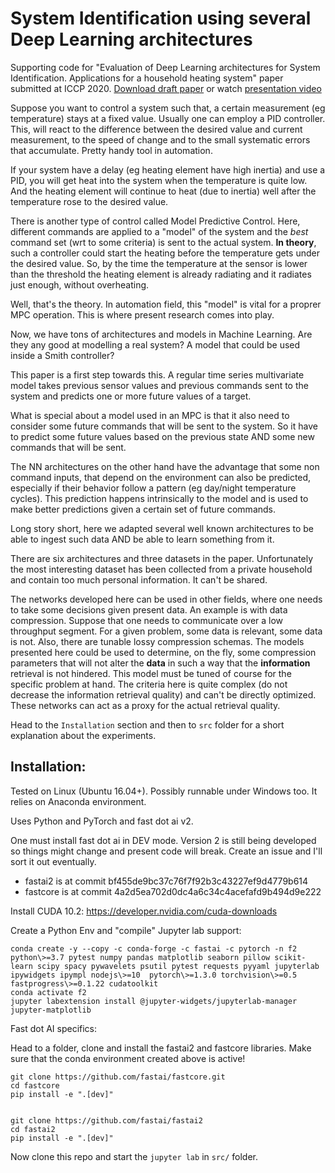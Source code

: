 # System Identification using several Deep Learning architectures


Supporting code for "Evaluation of Deep Learning architectures for System Identification. Applications for a household 
heating system" paper submitted at ICCP 2020. [Download draft paper](http://users.utcluj.ro/~visoft/publications.php?action=getpdf&artid=iccp_20) or watch [presentation video](https://youtu.be/sIxhJLVVqlk)

Suppose you want to control a system such that, a certain measurement (eg temperature) stays at a fixed value. Usually one can
employ a PID controller. This, will react to the difference between the desired value and current measurement, to the speed of
change and to the small systematic errors that accumulate. Pretty handy tool in automation.

If your system have a delay (eg heating element have high inertia) and use a PID, you will get heat into the system when the temperature is quite low.
And the heating element will continue to heat (due to inertia) well after the temperature rose to the desired value.

There is another type of control called Model Predictive Control. Here, different commands are applied to a "model" of the
system and the *best* command set (wrt to some criteria) is sent to the actual system. **In theory**, such a controller
could start the heating before the temperature gets under the desired value. So, by the time the temperature at the sensor
is lower than the threshold the heating element is already radiating and it radiates just enough, without overheating.


Well, that's the theory. In automation field, this "model" is vital for a proprer MPC operation. This is where present research
comes into play.

Now, we have tons of architectures and models in Machine Learning. Are they any good at modelling a real system? A model that 
could be used inside a Smith controller?

This paper is a first step towards this. A regular time series multivariate model takes previous sensor values and 
previous commands sent to the system and predicts one or more future values of a target.

What is special about a model used in an MPC is that it also need to consider some future commands that will be sent
to the system. So it have to predict some future values based on the previous state AND some new commands that will be sent.

The NN architectures on the other hand have the advantage that some non command inputs, that depend on the environment
can also be predicted, especially if their behavior follow a pattern (eg day/night temperature cycles). This prediction
happens intrinsically to the model and is used to make better predictions given a certain set of future commands. 

Long story short, here we adapted several well known architectures to be able to ingest such data AND be able to learn
something from it.

There are six architectures and three datasets in the paper. Unfortunately the most interesting dataset has been collected from a 
private household and contain too much personal information. It can't be shared.

The networks developed here can be used in other fields, where one needs to take some decisions given present
data. An example is with data compression. Suppose that one needs to communicate over a low throughput segment.
For a given problem, some data is relevant, some data is not. Also, there are tunable lossy compression schemas. The models
presented here could be used to determine, on the fly, some compression parameters that will not alter the **data** in such
a way that the **information** retrieval is not hindered. This model must be tuned of course for the specific problem 
at hand. The criteria here is quite complex (do not decrease the information retrieval quality) and can't be directly
optimized. These networks can act as a proxy for the actual retrieval quality.
 
Head to the ``Installation`` section and then to ``src`` folder for a short explanation about the experiments.
 

## Installation:

Tested on Linux (Ubuntu 16.04+). Possibly runnable under Windows too. It relies on Anaconda environment.

Uses Python and PyTorch and fast dot ai v2. 

One must install fast dot ai in DEV mode. Version 2 is still being developed so things might change and present code will break. 
Create an issue and I'll sort it out eventually.

 * fastai2 is at commit bf455de9bc37c76f7f92b3c43227ef9d4779b614
 * fastcore is at commit 4a2d5ea702d0dc4a6c34c4acefafd9b494d9e222

Install CUDA 10.2: https://developer.nvidia.com/cuda-downloads

Create a Python Env and "compile" Jupyter lab support:

    conda create -y --copy -c conda-forge -c fastai -c pytorch -n f2 python\>=3.7 pytest numpy pandas matplotlib seaborn pillow scikit-learn scipy spacy pywavelets psutil pytest requests pyyaml jupyterlab ipywidgets ipympl nodejs\>=10  pytorch\>=1.3.0 torchvision\>=0.5 fastprogress\>=0.1.22 cudatoolkit 
    conda activate f2
    jupyter labextension install @jupyter-widgets/jupyterlab-manager jupyter-matplotlib

Fast dot AI specifics:

Head to a folder, clone and install the fastai2 and fastcore libraries. Make sure that the conda environment created above
is active! 

    git clone https://github.com/fastai/fastcore.git
    cd fastcore
    pip install -e ".[dev]"


    git clone https://github.com/fastai/fastai2
    cd fastai2
    pip install -e ".[dev]"

Now clone this repo and start the ``jupyter lab`` in ``src/`` folder.

 
